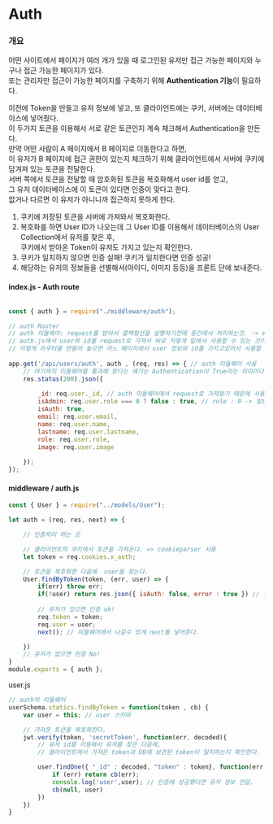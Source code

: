 # Auth 

### 개요

어떤 사이트에서 페이지가 여러 개가 있을 때 로그인된 유저만 접근 가능한 페이지와 누구나 접근 가능한 페이지가 있다.<br>
또는 관리자만 접근이 가능한 페이지를 구축하기 위해 **Authentication 기능**이 필요하다.

이전에 Token을 만들고 유저 정보에 넣고, 또 클라이언트에는 쿠키, 서버에는 데이터베이스에 넣어줬다.<br>
이 두가지 토큰을 이용해서 서로 같은 토큰인지 계속 체크해서 Authentication을 만든다.<br>
만약 어떤 사람이 A 페이지에서 B 페이지로 이동한다고 하면,<br>
이 유저가 B 페이지에 접근 권한이 있는지 체크하기 위해 클라이언트에서 서버에 쿠키에 담겨져 있는 토큰을 전달한다.<br>
서버 쪽에서 토큰을 전달할 때 암호화된 토큰을 복호화해서 user id를 얻고,<br>
그 유저 데이터베이스에 이 토큰이 있다면 인증이 맞다고 한다.<br>
없거나 다르면 이 유저가 아니니까 접근하지 못하게 한다.<br>

1. 쿠키에 저장된 토큰을 서버에 가져와서 복호화한다.
2. 복호화를 하면 User ID가 나오는데 그 User ID를 이용해서 데이터베이스의 User Collection에서 유저를 찾은 후, <br>
쿠키에서 받아온 Token이 유저도 가지고 있는지 확인한다.
3. 쿠키가 일치하지 않으면 인증 실패!  쿠키가 일치한다면 인증 성공!
4. 해당하는 유저의 정보들을 선별해서(아이디, 이미지 등등)을 프론트 단에 보내준다.

#### index.js - Auth route

```js

const { auth } = require("./middleware/auth");

// auth Router
// auth 미들웨어: request를 받아서 콜백펑션을 실행하기전에 중간에서 처리하는것. -> middleware 폴더 - auth.js 에서 구현
// auth.js에서 user와 id를 request로 가져서 바로 저렇게 밑에서 사용할 수 있는 것이다.
// 이렇게 라우터를 만들어 놓으면 어느 페이지에서 user 정보와 id를 가지고있어서 사용할 수가 있음.
 
app.get('/api/users/auth', auth , (req, res) => { // auth 미들웨어 사용
    // 여기까지 미들웨어를 통과해 왔다는 얘기는 Authentication이 True라는 의미이다.
    res.status(200).json({
        
        _id: req.user._id, // auth 미들웨어에서 request로 가져왔기 때문에 사용 가능
        isAdmin: req.user.role === 0 ? false : true, // role : 0 -> 일반유저
        isAuth: true,
        email: req.user.email,
        name: req.user.name,
        lastname: req.user.lastname,
        role: req.user.role,
        image: req.user.image
        
    });
});
```


#### middleware / auth.js
```js
const { User } = require("../models/User");

let auth = (req, res, next) => {

    // 인증처리 하는 곳

    // 클라이언트의 쿠키에서 토큰을 가져온다. => cookieparser 사용
    let token = req.cookies.x_auth;

    // 토큰을 복호화한 다음에  user을 찾는다.
    User.findByToken(token, (err, user) => {
        if(err) throw err;
        if(!user) return res.json({ isAuth: false, error : true }) // 맞는 유저가 없다면 인증 실패!
        
        // 유저가 있으면 인증 ok!
        req.token = token;
        req.user = user;
        next(); // 미들웨어에서 나갈수 있게 next를 넣어준다.

    })
    // 유저가 없으면 인증 No!
}
module.exports = { auth };
```

user.js
```js
// auth의 미들웨어
userSchema.statics.findByToken = function(token , cb) {
    var user = this; // user 스키마

    // 가져온 토큰을 복호화한다.
    jwt.verify(token, 'secretToken', function(err, decoded){
        // 유저 id를 이용해서 유저를 찾은 다음에,
        // 클라이언트에서 가져온 token과 DB에 보관된 token이 일치하는지 확인한다.

        user.findOne({ "_id" : decoded, "token" : token}, function(err, user){
            if (err) return cb(err);
            console.log('user',user); // 인증에 성공했다면 유저 정보 전달.
            cb(null, user)
        })
    })
}
```
